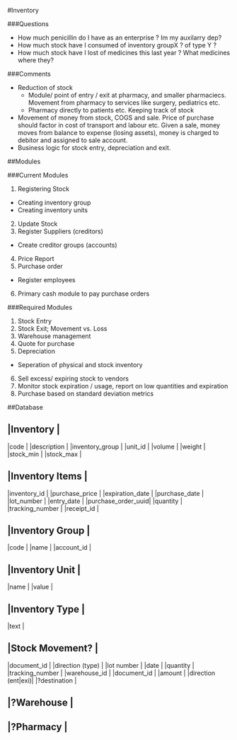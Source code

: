 #Inventory 

###Questions
* How much penicillin do I have as an enterprise ? Im my auxilarry dep?
* How much stock have I consumed of inventory groupX ? of type Y ?
* How much stock have I lost of medicines this last year ? What medicines where 
they?

###Comments
* Reduction of stock 
  * Module/ point of entry / exit at pharmacy, and smaller pharmaciecs.
    Movement from pharmacy to services like surgery, pediatrics etc.
  * Pharmacy directly to patients etc. Keeping track of stock 
* Movement of money from stock, COGS and sale. Price of purchase should factor 
in cost of transport and labour etc. Given a sale, money moves from balance to 
expense (losing assets), money is charged to debitor and assigned to sale 
account.
* Business logic for stock entry, depreciation and exit. 

##Modules

###Current Modules

1. Registering Stock 
  * Creating inventory group
  * Creating inventory units
2. Update Stock 
3. Register Suppliers (creditors)
  * Create creditor groups (accounts)
4. Price Report
5. Purchase order
  * Register employees
6. Primary cash module to pay purchase orders

###Required Modules

1. Stock Entry 
2. Stock Exit; Movement vs. Loss
3. Warehouse management 
4. Quote for purchase
5. Depreciation 
  * Seperation of physical and stock inventory
6. Sell excess/ expiring stock to vendors
7. Monitor stock expiration / usage, report on low quantities and expiration
8. Purchase based on standard deviation metrics

##Database 

|Inventory          |
---------------------
|code               |
|description        |
|inventory_group    |
|unit_id            |
|volume             |
|weight             |
|stock_min          |
|stock_max          |

|Inventory Items    |
---------------------
|inventory_id       |
|purchase_price     |
|expiration_date    |
|purchase_date      |
|lot_number         |
|entry_date         |
|purchase_order_uuid|
|quantity           |
|tracking_number    |
|receipt_id         |

|Inventory Group    | 
---------------------
|code               | 
|name               | 
|account_id         |

|Inventory Unit     |
---------------------
|name               |
|value              |

|Inventory Type     |
---------------------
|text               |

|Stock Movement?    | 
---------------------
|document_id        |
|direction (type)   |
|lot number         |
|date               |
|quantity           |
|tracking_number    |
|warehouse_id       |
|document_id        |
|amount             |
|direction (ent|exi)|
|?destination       |

|?Warehouse         |
---------------------

|?Pharmacy          |
---------------------
